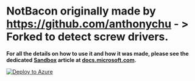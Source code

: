 # NotBacon originally made by https://github.com/anthonychu - > Forked to detect screw drivers.

**For all the details on how to use it and how it was made, please see the dedicated [Sandbox](https://docs.microsoft.com/sandbox?WT.mc_id=notbacon-github-antchu) article at [docs.microsoft.com](https://docs.microsoft.com/sandbox/notbacon?WT.mc_id=notbacon-github-antchu).**


[![Deploy to Azure](http://azuredeploy.net/deploybutton.png)](https://azuredeploy.net/)


